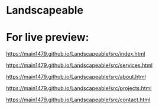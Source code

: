 # Landscapeable

# For live preview:

https://main1479.github.io/Landscapeable/src/index.html <br>

https://main1479.github.io/Landscapeable/src/services.html <br>

https://main1479.github.io/Landscapeable/src/about.html  <br>

https://main1479.github.io/Landscapeable/src/projects.html  <br>

https://main1479.github.io/Landscapeable/src/contact.html  <br>
